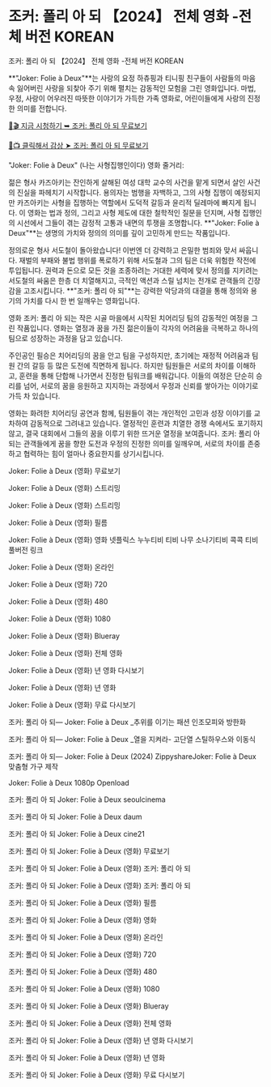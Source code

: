 # 조커: 폴리 아 되 【2024】 전체 영화 -전체 버전 KOREAN
조커: 폴리 아 되 【2024】 전체 영화 -전체 버전 KOREAN

**"Joker: Folie à Deux"**는 사랑의 요정 하츄핑과 티니핑 친구들이 사람들의 마음 속 잃어버린 사랑을 되찾아 주기 위해 펼치는 감동적인 모험을 그린 영화입니다. 마법, 우정, 사랑이 어우러진 따뜻한 이야기가 가득한 가족 영화로, 어린이들에게 사랑의 진정한 의미를 전합니다.

[🔗🎬 지금 시청하기 ➥ 조커: 폴리 아 되 무료보기](https://t.co/2ypHQwmOcv)

[🎥📺 클릭해서 감상 ➤ 조커: 폴리 아 되 무료보기](https://t.co/2ypHQwmOcv)

"Joker: Folie à Deux" (나는 사형집행인이다) 영화 줄거리:

젊은 형사 카즈아키는 잔인하게 살해된 여성 대학 교수의 사건을 맡게 되면서 살인 사건의 진실을 파헤치기 시작합니다. 용의자는 범행을 자백하고, 그의 사형 집행이 예정되지만 카즈아키는 사형을 집행하는 역할에서 도덕적 갈등과 윤리적 딜레마에 빠지게 됩니다. 이 영화는 법과 정의, 그리고 사형 제도에 대한 철학적인 질문을 던지며, 사형 집행인의 시선에서 그들이 겪는 감정적 고통과 내면의 투쟁을 조명합니다. **"Joker: Folie à Deux"**는 생명의 가치와 정의의 의미를 깊이 고민하게 만드는 작품입니다.

정의로운 형사 서도철이 돌아왔습니다! 이번엔 더 강력하고 은밀한 범죄와 맞서 싸웁니다. 재벌의 부패와 불법 행위를 폭로하기 위해 서도철과 그의 팀은 더욱 위험한 작전에 투입됩니다. 권력과 돈으로 모든 것을 조종하려는 거대한 세력에 맞서 정의를 지키려는 서도철의 싸움은 한층 더 치열해지고, 극적인 액션과 스릴 넘치는 전개로 관객들의 긴장감을 고조시킵니다. **"조커: 폴리 아 되"**는 강력한 악당과의 대결을 통해 정의와 용기의 가치를 다시 한 번 일깨우는 영화입니다.

영화 조커: 폴리 아 되는 작은 시골 마을에서 시작된 치어리딩 팀의 감동적인 여정을 그린 작품입니다. 영화는 열정과 꿈을 가진 젊은이들이 각자의 어려움을 극복하고 하나의 팀으로 성장하는 과정을 담고 있습니다.

주인공인 필승은 치어리딩의 꿈을 안고 팀을 구성하지만, 초기에는 재정적 어려움과 팀원 간의 갈등 등 많은 도전에 직면하게 됩니다. 하지만 팀원들은 서로의 차이를 이해하고, 훈련을 통해 단합해 나가면서 진정한 팀워크를 배워갑니다. 이들의 여정은 단순히 승리를 넘어, 서로의 꿈을 응원하고 지지하는 과정에서 우정과 신뢰를 쌓아가는 이야기로 가득 차 있습니다.

영화는 화려한 치어리딩 공연과 함께, 팀원들이 겪는 개인적인 고민과 성장 이야기를 교차하여 감동적으로 그려내고 있습니다. 열정적인 훈련과 치열한 경쟁 속에서도 포기하지 않고, 결국 대회에서 그들의 꿈을 이루기 위한 뜨거운 열정을 보여줍니다. 조커: 폴리 아 되는 관객들에게 꿈을 향한 도전과 우정의 진정한 의미를 일깨우며, 서로의 차이를 존중하고 협력하는 힘이 얼마나 중요한지를 상기시킵니다.

Joker: Folie à Deux (영화) 무료보기

Joker: Folie à Deux (영화) 스트리밍

Joker: Folie à Deux (영화) 스트리밍

Joker: Folie à Deux (영화) 필름

Joker: Folie à Deux (영화) 영화 넷플릭스 누누티비 티비 나무 소나기티비 콕콕 티비 풀버전 링크

Joker: Folie à Deux (영화) 온라인

Joker: Folie à Deux (영화) 720

Joker: Folie à Deux (영화) 480

Joker: Folie à Deux (영화) 1080

Joker: Folie à Deux (영화) Blueray

Joker: Folie à Deux (영화) 전체 영화

Joker: Folie à Deux (영화) 년 영화 다시보기

Joker: Folie à Deux (영화) 년 영화

Joker: Folie à Deux (영화) 무료 다시보기

조커: 폴리 아 되— Joker: Folie à Deux _추위를 이기는 패션 인조모피와 방한화

조커: 폴리 아 되— Joker: Folie à Deux _열을 지켜라- 고단열 스틸하우스와 이동식

조커: 폴리 아 되— Joker: Folie à Deux (2024) ZippyshareJoker: Folie à Deux 맞춤형 가구 제작

Joker: Folie à Deux 1080p Openload

조커: 폴리 아 되 Joker: Folie à Deux seoulcinema

조커: 폴리 아 되 Joker: Folie à Deux daum

조커: 폴리 아 되 Joker: Folie à Deux cine21

조커: 폴리 아 되 Joker: Folie à Deux (영화) 무료보기

조커: 폴리 아 되 Joker: Folie à Deux (영화) 조커: 폴리 아 되

조커: 폴리 아 되 Joker: Folie à Deux (영화) 조커: 폴리 아 되

조커: 폴리 아 되 Joker: Folie à Deux (영화) 필름

조커: 폴리 아 되 Joker: Folie à Deux (영화) 영화

조커: 폴리 아 되 Joker: Folie à Deux (영화) 온라인

조커: 폴리 아 되 Joker: Folie à Deux (영화) 720

조커: 폴리 아 되 Joker: Folie à Deux (영화) 480

조커: 폴리 아 되 Joker: Folie à Deux (영화) 1080

조커: 폴리 아 되 Joker: Folie à Deux (영화) Blueray

조커: 폴리 아 되 Joker: Folie à Deux (영화) 전체 영화

조커: 폴리 아 되 Joker: Folie à Deux (영화) 년 영화 다시보기

조커: 폴리 아 되 Joker: Folie à Deux (영화) 년 영화

조커: 폴리 아 되 Joker: Folie à Deux (영화) 무료 다시보기

